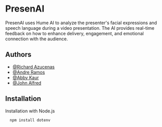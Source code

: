 # PresenAI

PresenAI uses Hume AI to analyze the presenter's facial expressions and speech language during a video presentation. The AI provides real-time feedback on how to enhance delivery, engagement, and emotional connection with the audience.

## Authors

- [@Richard Azucenas](https://github.com/iRimpo)
- [@Andre Ramos](https://github.com/raramos9)
- [@Abby Kaur](https://github.com/abbycakes02)
- [@John Alfred](https://github.com/branified)

## Installation

Installation with Node.js

```bash
  npm install dotenv
```
    
